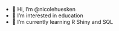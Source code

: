 - 👋 Hi, I’m @nicolehuesken
- 👀 I’m interested in education
- 🌱 I’m currently learning R Shiny and SQL

<!---
nicolehuesken/nicolehuesken is a ✨ special ✨ repository because its `README.md` (this file) appears on your GitHub profile.
You can click the Preview link to take a look at your changes.
--->
